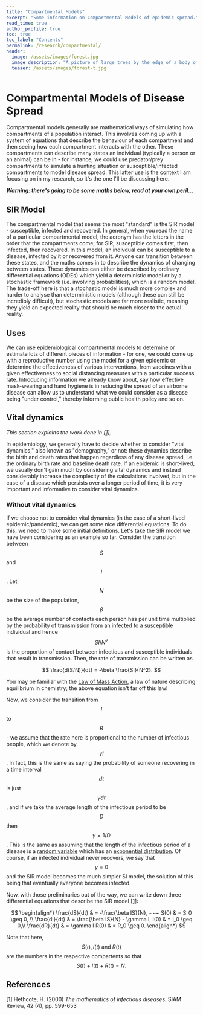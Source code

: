 ```yaml
---
title: "Compartmental Models"
excerpt: "Some information on Compartmental Models of epidemic spread."
read_time: true
author_profile: true
toc: true
toc_label: "Contents"
permalink: /research/compartmental/
header:
  image: /assets/images/forest.jpg
  image_description: "A picture of large trees by the edge of a body of water"
  teaser: /assets/images/forest-t.jpg
---
```


# Compartmental Models of Disease Spread

Compartmental models generally are mathematical ways of simulating how compartments of a population interact. This involves coming up with a system of equations that describe the behaviour of each compartment and then seeing how each compartment interacts with the other. These compartments can describe many states an individual (typically a person or an animal) can be in - for instance, we could use predator/prey compartments to simulate a hunting situation or susceptible/infected compartments to model disease spread. This latter use is the context I am focusing on in my research, so it's the one I'll be discussing here.

_**Warning: there's going to be some maths below, read at your own peril...**_

## SIR Model

The compartmental model that seems the most "standard" is the SIR model - susceptible, infected and recovered. In general, when you read the name of a particular compartmental model, the acronym has the letters in the order that the compartments come; for SIR, susceptible comes first, then infected, then recovered. In this model, an indivdual can be susceptible to a disease, infected by it or recovered from it. Anyone can transition between these states, and the maths comes in to describe the dynamics of changing between states. These dynamics can either be described by ordinary differential equations (ODEs) which yield a deterministic model or by a stochastic framework (i.e. involving probabilities), which is a random model. The trade-off here is that a stochastic model is much more complex and harder to analyse than deterministic models (although these can still be incredibly difficult), but stochastic models are far more realistic, meaning they yield an expected reality that should be much closer to the actual reality.

## Uses

We can use epidemiological compartmental models to determine or estimate lots of different pieces of information - for one, we could come up with a reproductive number using the model for a given epidemic or determine the effectiveness of various interventions, from vaccines with a given effectiveness to social distancing measures with a particular success rate. Introducing information we already know about, say how effective mask-wearing and hand hygiene is in reducing the spread of an airborne disease can allow us to understand what we could consider as a disease being "under control," thereby informing public health policy and so on.

## Vital dynamics

_This section explains the work done in [[1]](#1)._

In epidemiology, we generally have to decide whether to consider "vital dynamics," also known as "demography," or not: these dynamics describe the birth and death rates that happen regardless of any disease spread, i.e. the ordinary birth rate and baseline death rate. If an epidemic is short-lived, we usually don't gain much by considering vital dynamics and instead considerably increase the complexity of the calculations involved, but in the case of a disease which persists over a longer period of time, it is very important and informative to consider vital dynamics.

### Without vital dynamics

If we choose not to consider vital dynamics (in the case of a short-lived epidemic/pandemic), we can get some nice differential equations. To do this, we need to make some initial definitions. Let's take the SIR model we have been considering as an example so far. Consider the transition between $$S$$ and $$I$$. Let $$N$$ be the size of the population, $$\beta$$ be the average number of contacts each person has per unit time multiplied by the probability of transmission from an infected to a susceptible individual and hence $$SI/{N^2}$$ is the proportion of contact between infectious and susceptible individuals that result in transmission. Then, the rate of transmission can be written as

$$
\frac{d(S/N)}{dt} = -\beta \frac{SI}{N^2}.
$$

You may be familiar with the [Law of Mass Action](https://chem.libretexts.org/Bookshelves/Physical_and_Theoretical_Chemistry_Textbook_Maps/Supplemental_Modules_(Physical_and_Theoretical_Chemistry)/Equilibria/Chemical_Equilibria/Mass_Action_Law), a law of nature describing equilibrium in chemistry; the above equation isn't far off this law!

Now, we consider the transition from $$I$$ to $$R$$ - we assume that the rate here is proportional to the number of infectious people, which we denote by $$\gamma I$$. In fact, this is the same as saying the probability of someone recovering in a time interval $$dt$$ is just $$\gamma dt$$, and if we take the average length of the infectious period to be $$D$$ then $$\gamma = 1/D$$. This is the same as assuming that the length of the infectious period of a disease is a [random variable](https://www.britannica.com/science/statistics/Random-variables-and-probability-distributions) which has an [exponential distribution](https://mathworld.wolfram.com/ExponentialDistribution.html). Of course, if an infected individual never recovers, we say that $$\gamma = 0$$ and the SIR model becomes the much simpler SI model, the solution of this being that eventually everyone becomes infected.

Now, with those preliminaries out of the way, we can write down three differential equations that describe the SIR model [[1]](#1):

$$
\begin{align*}
\frac{dS}{dt} & = -\frac{\beta IS}{N},       ~~~  S(0) & = S_0 \geq 0, \\
\frac{dI}{dt} & = \frac{\beta IS}{N} - \gamma I,  I(0) & = I_0 \geq 0,\\
\frac{dR}{dt} & = \gamma I                        R(0) & = R_0 \geq 0.
\end{align*}
$$

Note that here, $$S(t), I(t) \text{ and } R(t)$$ are the numbers in the respective compartents so that $$S(t) + I(t) + R(t) = N.$$







## References
<a id="1">[1]</a> 
Hethcote, H. (2000) 
_The mathematics of infectious diseases._
SIAM Review, 42 (4), pp. 599-653
